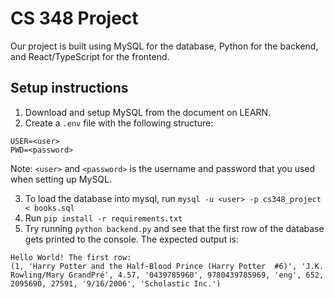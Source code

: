 # CS 348 Project
Our project is built using MySQL for the database, Python for the backend, and React/TypeScript for the frontend.

## Setup instructions

1. Download and setup MySQL from the document on LEARN.
2. Create a `.env` file with the following structure:

```
USER=<user>
PWD=<password>
```

Note: `<user>` and `<password>` is the username and password that you used when setting up MySQL.

3. To load the database into mysql, run `mysql -u <user> -p cs348_project < books.sql`
4. Run `pip install -r requirements.txt`
5. Try running `python backend.py` and see that the first row of the database gets printed to the console. The expected output is:
```
Hello World! The first row:
(1, 'Harry Potter and the Half-Blood Prince (Harry Potter  #6)', 'J.K. Rowling/Mary GrandPré', 4.57, '0439785960', 9780439785969, 'eng', 652, 2095690, 27591, '9/16/2006', 'Scholastic Inc.')
```

